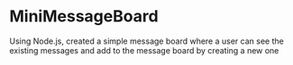 # MiniMessageBoard
Using Node.js, created a simple message board where a user can see the existing messages and add to the message board by creating a new one
